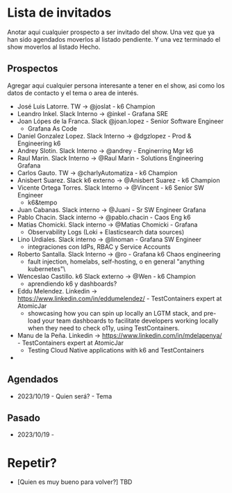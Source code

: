 # Lista de invitados
Anotar aqui cualquier prospecto a ser invitado del show. Una vez que ya han sido agendados moverlos al listado pendiente. Y una vez terminado el show moverlos al listado Hecho.
## Prospectos
Agregar aqui cualquier persona interesante a tener en el show, asi como los datos de contacto y el tema o area de interés.
- José Luis Latorre. TW -> @joslat - k6 Champion
- Leandro Inkel. Slack Interno -> @inkel - Grafana SRE
- Joan Lópes de la Franca. Slack @joan.lopez - Senior Software Engineer
  - Grafana As Code
- Daniel Gonzalez Lopez. Slack Interno -> @dgzlopez - Prod & Engineering k6
- Andrey Slotin. Slack Interno -> @andrey - Enginerring Mgr k6
- Raul Marin. Slack Interno -> @Raul Marin - Solutions Engineering Grafana
- Carlos Gauto. TW -> @charlyAutomatiza - k6 Champion
- Anisbert Suarez. Slack k6 externo -> @Anisbert Suarez - k6 Champion
- Vicente Ortega Torres. Slack Interno -> @Vincent - k6 Senior SW Engineer
  - k6&tempo
- Juan Cabanas. Slack interno -> @Juani - Sr SW Engineer Grafana
- Pablo Chacin. Slack interno -> @pablo.chacin - Caos Eng k6
- Matias Chomicki. Slack interno -> @Matias Chomicki - Grafana
  - Observability Logs (Loki + Elasticsearch data sources)
- Lino Urdiales. Slack interno -> @linoman - Grafana SW Engineer
  - integraciones con IdPs, RBAC y Service Accounts
- Roberto Santalla. Slack Interno -> @ro - Grafana k6 Chaos engineering
  - fault injection, homelabs, self-hosting, o en general "anything kubernetes"\
- Wenceslao Castillo. k6 Slack externo -> @Wen - k6 Champion
  - aprendiendo k6 y dashboards?
- Eddu Melendez. Linkedin -> https://www.linkedin.com/in/eddumelendez/ - TestContainers expert at AtomicJar
  - showcasing how you can spin up locally an LGTM stack, and pre-load your team dashboards to facilitate developers working locally when they need to check o11y, using TestContainers.
- Manu de la Peña. Linkedin -> https://www.linkedin.com/in/mdelapenya/ - TestContainers expert at AtomicJar
  - Testing Cloud Native applications with k6 and TestContainers
- 

## Agendados
- 2023/10/19 - Quien será? - Tema

## Pasado
- 2023/10/19 -

# Repetir?
- [Quien es muy bueno para volver?] TBD
